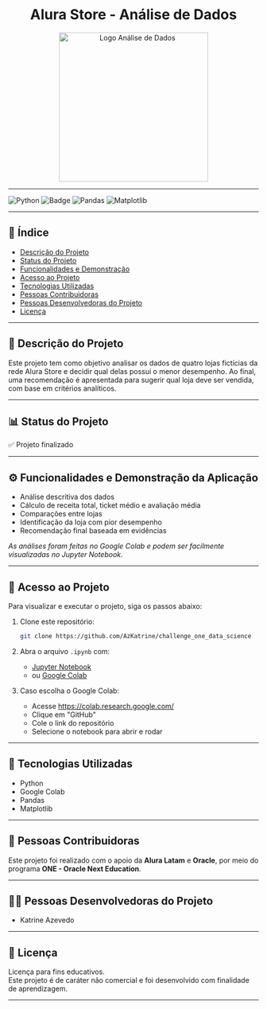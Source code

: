 <div align="center">

# Alura Store - Análise de Dados

<img src="https://cdn-icons-png.flaticon.com/512/6614/6614677.png" alt="Logo Análise de Dados" width="300"/>

</div>

---

![Python](https://img.shields.io/badge/Python-3776AB?style=for-the-badge&logo=python&logoColor=white)
![Badge](https://img.shields.io/badge/Google%20Colab-F9AB00?style=for-the-badge&logo=googlecolab&logoColor=white)
![Pandas](https://img.shields.io/badge/Pandas-150458?style=for-the-badge&logo=pandas&logoColor=white)
![Matplotlib](https://img.shields.io/badge/Matplotlib-11557c?style=for-the-badge&logo=matplotlib&logoColor=white)

---

## 🧭 Índice

- [Descrição do Projeto](#descrição-do-projeto)
- [Status do Projeto](#status-do-projeto)
- [Funcionalidades e Demonstração](#funcionalidades-e-demonstração-da-aplicação)
- [Acesso ao Projeto](#acesso-ao-projeto)
- [Tecnologias Utilizadas](#tecnologias-utilizadas)
- [Pessoas Contribuidoras](#pessoas-contribuidoras)
- [Pessoas Desenvolvedoras do Projeto](#pessoas-desenvolvedoras-do-projeto)
- [Licença](#licença)

---

## 📌 Descrição do Projeto

Este projeto tem como objetivo analisar os dados de quatro lojas fictícias da rede Alura Store e decidir qual delas possui o menor desempenho. Ao final, uma recomendação é apresentada para sugerir qual loja deve ser vendida, com base em critérios analíticos.

---

## 📊 Status do Projeto

✅ Projeto finalizado

---

## ⚙️ Funcionalidades e Demonstração da Aplicação

- Análise descritiva dos dados
- Cálculo de receita total, ticket médio e avaliação média
- Comparações entre lojas
- Identificação da loja com pior desempenho
- Recomendação final baseada em evidências

*As análises foram feitas no Google Colab e podem ser facilmente visualizadas no Jupyter Notebook.*

---

## 🧪 Acesso ao Projeto

Para visualizar e executar o projeto, siga os passos abaixo:

1. Clone este repositório:
   ```bash
   git clone https://github.com/AzKatrine/challenge_one_data_science
   ```

2. Abra o arquivo `.ipynb` com:
   - [Jupyter Notebook](https://jupyter.org/)
   - ou [Google Colab](https://colab.research.google.com)

3. Caso escolha o Google Colab:
   - Acesse https://colab.research.google.com/
   - Clique em "GitHub"
   - Cole o link do repositório
   - Selecione o notebook para abrir e rodar

---

## 🧰 Tecnologias Utilizadas

- Python
- Google Colab
- Pandas
- Matplotlib

---

## 🤝 Pessoas Contribuidoras

Este projeto foi realizado com o apoio da **Alura Latam** e **Oracle**, por meio do programa **ONE - Oracle Next Education**.

---

## 👩‍💻 Pessoas Desenvolvedoras do Projeto

- Katrine Azevedo

---

## 📄 Licença

Licença para fins educativos.  
Este projeto é de caráter não comercial e foi desenvolvido com finalidade de aprendizagem.

---
